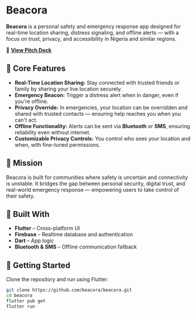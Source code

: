 # Beacora

**Beacora** is a personal safety and emergency response app designed for real-time location sharing, distress signaling, and offline alerts — with a focus on trust, privacy, and accessibility in Nigeria and similar regions.

🎤 [**View Pitch Deck**](https://beacora-pitch-deck.my.canva.site/)

## 🚨 Core Features

- **Real-Time Location Sharing:** Stay connected with trusted friends or family by sharing your live location securely.
- **Emergency Beacon:** Trigger a distress alert when in danger, even if you're offline.
- **Privacy Override:** In emergencies, your location can be overridden and shared with trusted contacts — ensuring help reaches you when you can't act.
- **Offline Functionality:** Alerts can be sent via **Bluetooth** or **SMS**, ensuring reliability even without internet.
- **Customizable Privacy Controls:** You control who sees your location and when, with fine-tuned permissions.

## 🎯 Mission

Beacora is built for communities where safety is uncertain and connectivity is unstable. It bridges the gap between personal security, digital trust, and real-world emergency response — empowering users to take control of their safety.

## 📱 Built With

- **Flutter** – Cross-platform UI
- **Firebase** – Realtime database and authentication
- **Dart** – App logic
- **Bluetooth & SMS** – Offline communication fallback

## 🚀 Getting Started

Clone the repository and run using Flutter:

```bash
git clone https://github.com/beacora/beacora.git
cd beacora
flutter pub get
flutter run
